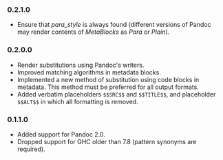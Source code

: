 ### 0.2.1.0

- Ensure that *para_style* is always found (different versions of Pandoc may
  render contents of *MetaBlocks* as *Para* or *Plain*).

### 0.2.0.0

- Render substitutions using Pandoc's writers.
- Improved matching algorithms in metadata blocks.
- Implemented a new method of substitution using code blocks in metadata. This
  method must be preferred for all output formats.
- Added verbatim placeholders `$$SRC$$` and `$$TITLE$$`, and placeholder
  `$$ALT$$` in which all formatting is removed.

### 0.1.1.0

- Added support for Pandoc 2.0.
- Dropped support for GHC older than 7.8 (pattern synonyms are required).

